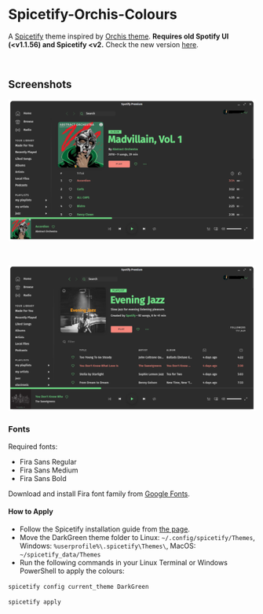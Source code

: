 # Spicetify-Orchis-Colours

A [Spicetify](https://github.com/khanhas/spicetify-cli) theme inspired by [Orchis theme](https://github.com/vinceliuice/Orchis-theme). **Requires old Spotify UI (<v1.1.56) and Spicetify <v2.** Check the new version [here](https://github.com/canbeardig/Spicetify-Orchis-Colours-v2).

<br/>

## Screenshots

![screenshot](screenshot.png)

<br/>

![screenshot2](screenshot2.png)


### Fonts

Required fonts:
 - Fira Sans Regular
 - Fira Sans Medium
 - Fira Sans Bold

Download and install Fira font family from [Google Fonts](https://fonts.google.com/specimen/Fira+Sans).


#### How to Apply

 - Follow the Spicetify installation guide from [the page](https://github.com/khanhas/spicetify-cli).
 - Move the DarkGreen theme folder to Linux: ```~/.config/spicetify/Themes```, Windows: ```%userprofile%\.spicetify\Themes\```, MacOS: ```~/spicetify_data/Themes```
 - Run the following commands in your Linux Terminal or Windows PowerShell to apply the colours:
 
 ```spicetify config current_theme DarkGreen```
 
 ```spicetify apply```
 
